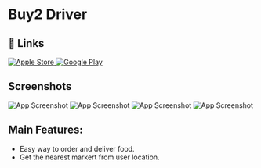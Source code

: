 
# Buy2 Driver


## 🔗 Links
<a href="https://apps.apple.com/eg/app/buy2-driver/id1578539072" target="_new"><img src="https://img.shields.io/badge/App Store-Download-blue?style=github&amp;logo=apple&amp;logoColor=white" alt="Apple Store"> </a>
<a href="https://play.google.com/store/apps/details?id=com.gt.buy2driver" target="_new"><img src="https://img.shields.io/badge/Google Play-Download-green?style=github&amp;logo=google&amp;logoColor=white" alt="Google Play" ></a>


## Screenshots

![App Screenshot](https://play-lh.googleusercontent.com/8PPAzLEdNxcOK3S-4yn68XkhhEOsN3A47qo1SdsElowJDQS2lMfAEfqTs-CyWof7-KQ=w1052-h592-rw)
![App Screenshot](https://play-lh.googleusercontent.com/07biDii7XWptU3Bx777GI7Ob4-uX8sRwZmJtr-Lwm9xIqWWDAdGezd4tkCpwSUeR6rZW=w1052-h592-rw)
![App Screenshot](https://play-lh.googleusercontent.com/MqH6OK8sFJh04aX-_3b0t05_dbFQkUBNs0G9Q4oiGaZ_U8TjSlI_W56aEJMKhFenS1SL=w1052-h592-rw)
![App Screenshot](https://play-lh.googleusercontent.com/OJ_J5I5eaWBuAXtYpkFhCRXoIh_4Nlpr-D6RLFbSLaoTx8OWGlO7v3dFRketlWMNUSg=w1052-h592-rw)



## Main Features:

- Easy way to order and deliver food.
- Get the nearest markert from user location.
